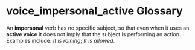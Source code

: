 # voice_impersonal_active Glossary
An **impersonal** verb has no specific subject, so that even when it uses an **active voice** it does not imply that the subject is performing an action. Examples include: *It is raining*; *It  is allowed*.
